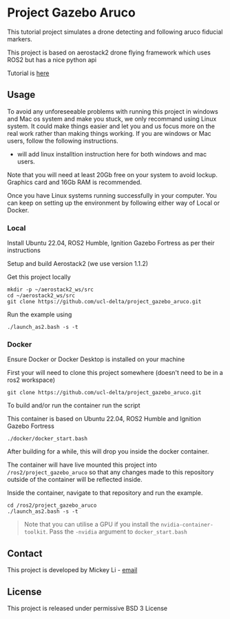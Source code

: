 # Project Gazebo Aruco

This tutorial project simulates a drone detecting and following aruco fiducial markers.

This project is based on aerostack2 drone flying framework which uses ROS2 but has a nice python api

Tutorial is [here](https://ucl-delta.github.io/project_gazebo_aruco/)

## Usage

To avoid any unforeseeable problems with running this project in windows and Mac os system and make you stuck, we only recommand using Linux system. It could make things easier and let you and us focus more on the real work rather than making things working. If you are windows or Mac users, follow the following instructions.
- will add linux installtion instruction here for both windows and mac users.

<!--- - Windows: Docker and Docker with VNC (You will need the WSL2 backend)
- Max OSX: Docker with VNC > **Windows** You will need to install WSL2 for Docker and these docker containers to work. [Instructions Here](https://learn.microsoft.com/en-us/windows/wsl/install)

See Documentation for detailed instructions -->

Note that you will need at least 20Gb free on your system to avoid lockup. Graphics card and 16Gb RAM is recommended. 


Once you have Linux systems running successfully in your computer. You can keep on setting up the environment by following either way of Local or Docker.

### Local

Install Ubuntu 22.04, ROS2 Humble, Ignition Gazebo Fortress as per their instructions

Setup and build Aerostack2 (we use version 1.1.2)

Get this project locally

```
mkdir -p ~/aerostack2_ws/src
cd ~/aerostack2_ws/src
git clone https://github.com/ucl-delta/project_gazebo_aruco.git
```

Run the example using 

```
./launch_as2.bash -s -t
```

### Docker

Ensure Docker or Docker Desktop is installed on your machine

First your will need to clone this project somewhere (doesn't need to be in a ros2 workspace)

```
git clone https://github.com/ucl-delta/project_gazebo_aruco.git
```

To build and/or run the container run the script

This container is based on Ubuntu 22.04, ROS2 Humble and Ignition Gazebo Fortress

```
./docker/docker_start.bash
```

After building for a while, this will drop you inside the docker container.

The container will have live mounted this project into `/ros2/project_gazebo_aruco` so that any changes made to this repository outside of the container will be reflected inside. 

Inside the container, navigate to that repository and run the example.

```
cd /ros2/project_gazebo_aruco
./launch_as2.bash -s -t
```

> Note that you can utilise a GPU if you install the `nvidia-container-toolkit`. Pass the `-nvidia` argument to `docker_start.bash`

<!--- ### Docker with VNC

This will enable all of the ROS2 to run standalone with no outside network connections. It makes use of a Virtual Network Computing interface to share a the container's desktop GUI with the outside world. In this case your browser! 

Ensure Docker or Docker Desktop is installed on your machine

First your will need to clone this project somewhere (doesn't need to be in a ros2 workspace)

```
git clone https://github.com/ucl-delta/project_gazebo_aruco.git
```

To build and/or run the container run the script

This container is based on Ubuntu 22.04, ROS2 Humble and Ignition Gazebo Fortress

```
./docker/docker_vnc_start.bash
```

After building for a while, this will say that it has started the VNC server

> Note: The first time you build it it may time out. Run the command again and it should comeplete the build. 

Go into a browser and navigate to `https://127.0.0.1:6080` and press `connect`. This will drop you into an ubunut22.04 desktop environment with all the things you need! 

The container will have live mounted this project into `/ros2/project_gazebo_aruco` so that any changes made to this repository outside of the container will be reflected inside. 

Open up a terminal (`terminator`) and navigate to `/ros2/project_gazebo_aruco` to run the example. 

```
cd /ros2/project_gazebo_aruco
./launch_as2.bash -s -t
```

> Note that you can utilise a GPU if you install the `nvidia-container-toolkit`. Pass the `-nvidia` argument to `docker_vnc_start.bash` when running the vnc.  -->



## Contact

This project is developed by Mickey Li - [email](mickey.li@ucl.ac.uk)

## License

This project is released under permissive BSD 3 License


